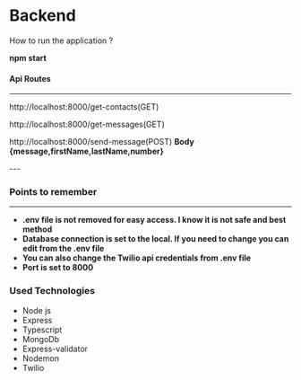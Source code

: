 <h1> Backend </h1>

<p>How to run the application ?</p>
<p><b>npm start</b></p>

<h4>Api Routes</h4>
<hr/>
<p> http://localhost:8000/get-contacts(GET) </p>

<p>http://localhost:8000/get-messages(GET)</p>
<p>http://localhost:8000/send-message(POST) <b>Body
    {message,firstName,lastName,number}
 </b>
</p> ---

<h3> Points to remember </h3>
<hr/>
<ul>
    <li><b> .env file is not removed for easy access. I know it is not safe and best method </b></li>
    <li><b> Database connection is set to the local. If you need to change you can edit from the .env file </b></li>
    <li><b> You can also change the Twilio api credentials from .env file </b></li>
    <li><b> Port is set to 8000 </b> </li>
  </ul>

<h3> Used Technologies </h3>
<ul>
  <li>Node js</li>
  <li>Express</li>
  <li>Typescript</li>
  <li>MongoDb</li>
  <li>Express-validator</li>
  <li>Nodemon</li>
  <li>Twilio</li>
 </ul>
